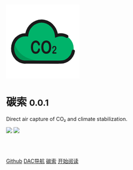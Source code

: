 <!--
 * @Descripttion: 
 * @version: 
 * @Author: NWUzmed
 * @Date: 2021-04-20 10:24:20
 * @LastEditTime: 2021-07-04 22:12:18
-->
<!-- <img height="25px" weditor="25px" style="border-radius: 50%"  src="Logo.jpg"> -->
<!-- <img height="500"  src="Logo.jpg"> -->
<!-- <img width="300" style="box-shadow: 10px 10px 20px #888888 " bor src="style/CO2.png"> -->
<!-- 全屏图片 -->
<!-- ![logo](zh-cn/style/Logo.jpg) -->
![logo](style/CO2.png  ":no-zoom")

# **碳索** <small>0.0.1</small>
Direct air capture of CO₂ and climate stabilization.

![](https://img.shields.io/badge/CO%E2%82%82-%E6%90%AC%E8%BF%90%E5%B7%A5-green)
![](https://img.shields.io/badge/%E6%9E%81%E5%AE%A2-%E4%B8%8D%E4%BC%9A%E7%BC%96%E7%A8%8B-blue) 

<br>
<span id="busuanzi_container_site_pv" style='display:none'>
    👀本站总访问量：<span id="busuanzi_value_site_pv"></span> 次
</span>
<span id="busuanzi_container_site_uv" style='display:none'>
    | 🚴‍♂️本站总访客数：<span id="busuanzi_value_site_uv"></span> 人
</span>
<br>

<!-- [官方文档](https://docsify.js.org/#/zh-cn/quickstart) -->
[Github](https://github.com/nwuzmedoutlook)
[DAC导航](https://nwuzmed.ga/)
[碳索](https://nwuzmed.ga/nav/)
[开始阅读](?id=探本溯源)


